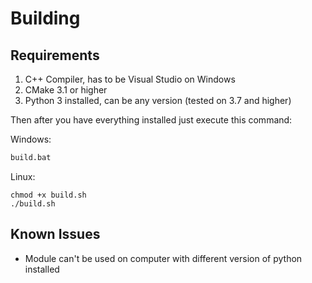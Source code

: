 # Building

## Requirements

1) C++ Compiler, has to be Visual Studio on Windows
2) CMake 3.1 or higher
3) Python 3 installed, can be any version (tested on 3.7 and higher)

Then after you have everything installed just execute this command:

Windows:
```bat
build.bat
```

Linux:
```shell
chmod +x build.sh
./build.sh
```

## Known Issues

- Module can't be used on computer with different version of python installed
